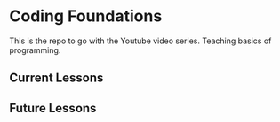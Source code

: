 # Coding Foundations
This is the repo to go with the Youtube video series. Teaching basics of programming.

## Current Lessons

## Future Lessons
